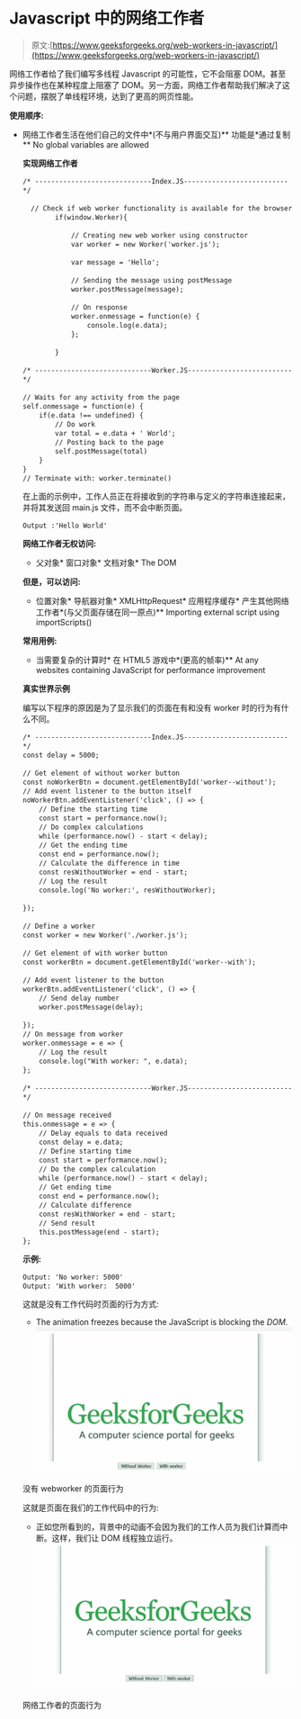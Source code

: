 # Javascript 中的网络工作者

> 原文:[https://www.geeksforgeeks.org/web-workers-in-javascript/](https://www.geeksforgeeks.org/web-workers-in-javascript/)

网络工作者给了我们编写多线程 Javascript 的可能性，它不会阻塞 DOM。甚至异步操作也在某种程度上阻塞了 DOM。另一方面，网络工作者帮助我们解决了这个问题，摆脱了单线程环境，达到了更高的网页性能。

**使用顺序:**

*   网络工作者生活在他们自己的文件中*(不与用户界面交互)**   功能是*通过复制**   No global variables are allowed

    **实现网络工作者**

    ```
    /* -----------------------------Index.JS--------------------------*/

      // Check if web worker functionality is available for the browser
            if(window.Worker){

                // Creating new web worker using constructor
                var worker = new Worker('worker.js');

                var message = 'Hello';

                // Sending the message using postMessage
                worker.postMessage(message);

                // On response
                worker.onmessage = function(e) {
                    console.log(e.data);
                };

            }

    /* -----------------------------Worker.JS--------------------------*/

    // Waits for any activity from the page
    self.onmessage = function(e) {
        if(e.data !== undefined) {
            // Do work 
            var total = e.data + ' World';
            // Posting back to the page
            self.postMessage(total)
        }
    }
    // Terminate with: worker.terminate()
    ```

    在上面的示例中，工作人员正在将接收到的字符串与定义的字符串连接起来，并将其发送回 main.js 文件，而不会中断页面。

    ```
    Output :'Hello World'

    ```

    **网络工作者无权访问:**

    *   父对象*   窗口对象*   文档对象*   The DOM

    **但是，可以访问:**

    *   位置对象*   导航器对象*   XMLHttpRequest*   应用程序缓存*   产生其他网络工作者*(与父页面存储在同一原点)**   Importing external script using importScripts()

    **常用用例:**

    *   当需要复杂的计算时*   在 HTML5 游戏中*(更高的帧率)**   At any websites containing JavaScript for performance improvement

    **真实世界示例**

    编写以下程序的原因是为了显示我们的页面在有和没有 worker 时的行为有什么不同。

    ```
    /* -----------------------------Index.JS--------------------------*/
    const delay = 5000;

    // Get element of without worker button
    const noWorkerBtn = document.getElementById('worker--without');
    // Add event listener to the button itself
    noWorkerBtn.addEventListener('click', () => {
        // Define the starting time
        const start = performance.now();
        // Do complex calculations
        while (performance.now() - start < delay);
        // Get the ending time
        const end = performance.now();
        // Calculate the difference in time
        const resWithoutWorker = end - start;
        // Log the result
        console.log('No worker:', resWithoutWorker);

    });

    // Define a worker
    const worker = new Worker('./worker.js');

    // Get element of with worker button
    const workerBtn = document.getElementById('worker--with');

    // Add event listener to the button
    workerBtn.addEventListener('click', () => {
        // Send delay number
        worker.postMessage(delay);

    });
    // On message from worker
    worker.onmessage = e => {
        // Log the result
        console.log("With worker: ", e.data);
    };

    /* -----------------------------Worker.JS--------------------------*/

    // On message received
    this.onmessage = e => {
        // Delay equals to data received
        const delay = e.data;
        // Define starting time
        const start = performance.now();
        // Do the complex calculation
        while (performance.now() - start < delay);
        // Get ending time
        const end = performance.now();
        // Calculate difference
        const resWithWorker = end - start;
        // Send result
        this.postMessage(end - start);
    };
    ```

    **示例:**

    ```
    Output: 'No worker: 5000'
    Output: 'With worker:  5000'

    ```

    这就是没有工作代码时页面的行为方式:

    *   The animation freezes because the JavaScript is blocking the *DOM*.![Complex Calculation Without a Web Worker](img/789766e237f2ac67be3bde3ae88557b8.png)

    没有 webworker 的页面行为

    这就是页面在我们的工作代码中的行为:

    *   正如您所看到的，背景中的动画不会因为我们的工作人员为我们计算而中断。这样，我们让 DOM 线程独立运行。![Complex Calculation with a Web Worker](img/80b026c7e0042a51b4a380a368d1dda2.png)

    网络工作者的页面行为